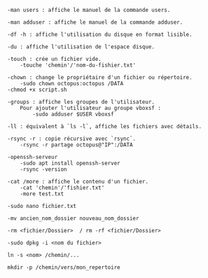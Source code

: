 	-man users : affiche le manuel de la commande users.
	
	-man adduser : affiche le manuel de la commande adduser.
	
	-df -h : affiche l'utilisation du disque en format lisible.
	
	-du : affiche l'utilisation de l'espace disque.
	
	-touch : crée un fichier vide.
		-touche 'chemin'/'nom-du-fishier.txt' 
		
	-chown : change le propriétaire d'un fichier ou répertoire.
		-sudo chown octopus:octopus /DATA
	-chmod +x script.sh
		
	-groups : affiche les groupes de l'utilisateur.
		Pour ajouter l'utilisateur au groupe vboxsf :
			-sudo adduser $USER vboxsf
			
	-ll : équivalent à `ls -l`, affiche les fichiers avec détails.
	
	-rsync -r : copie récursive avec `rsync`.
		-rsync -r partage octopus@"IP":/DATA
		
	-openssh-serveur
		-sudo apt install openssh-server
		-rsync -version
		
	-cat /more : affiche le contenu d'un fichier.
		-cat 'chemin'/'fishier.txt'
		-more test.txt
	
	-sudo nano fichier.txt
	
	-mv ancien_nom_dossier nouveau_nom_dossier
	
	-rm <fichier/Dossier>  / rm -rf <fichier/Dossier> 
	
	-sudo dpkg -i <nom du fichier>
	
	ln -s <nom> /chemin/...
	
	mkdir -p /chemin/vers/mon_repertoire
